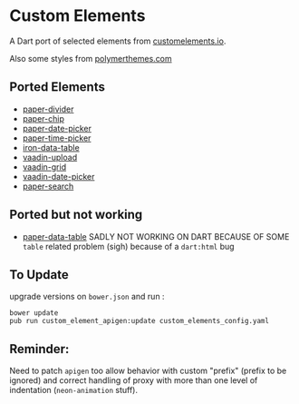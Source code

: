 # Custom Elements

A Dart port of selected elements from [customelements.io](https://customelements.io).

Also some styles from [polymerthemes.com](https://polymerthemes.com)

## Ported Elements

 - [paper-divider](https://customelements.io/WebPaperElements/paper-divider/)
 - [paper-chip](https://customelements.io/bendavis78/paper-chip/)
 - [paper-date-picker](https://customelements.io/bendavis78/paper-date-picker/)
 - [paper-time-picker](https://customelements.io/bendavis78/paper-time-picker/)
 - [iron-data-table](https://customelements.io/Saulis/iron-data-table/)
 - [vaadin-upload](https://customelements.io/vaadin/vaadin-upload/)
 - [vaadin-grid](https://customelements.io/vaadin/vaadin-grid/)
 - [vaadin-date-picker](https://customelements.io/vaadin/vaadin-date-picker/)
 - [paper-search](https://www.webcomponents.org/element/Collaborne/paper-search)


## Ported but not working

 - [paper-data-table](https://customelements.io/David-Mulder/paper-datatable/) 
   SADLY NOT WORKING ON DART BECAUSE OF SOME `table` related problem (sigh) because of a `dart:html` bug
 
## To Update

upgrade versions on `bower.json` and run :

    bower update
    pub run custom_element_apigen:update custom_elements_config.yaml
   

## Reminder:

Need to patch `apigen` too allow behavior with custom "prefix"  (prefix to be ignored) and correct handling of proxy with more than one level of indentation (`neon-animation` stuff).

